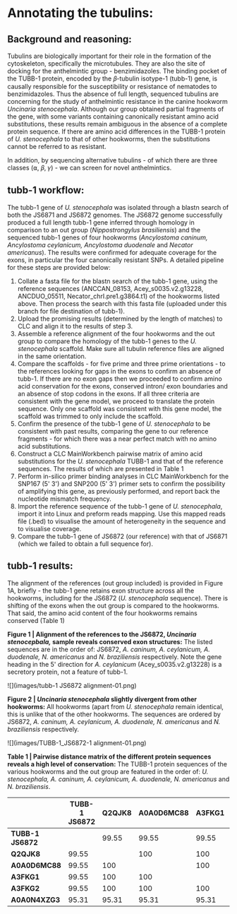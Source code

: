 # **Annotating the tubulins:**

## **Background and reasoning:**

Tubulins are biologically important for their role in the formation of the cytoskeleton, specifically the microtubules. They are also the site of docking for the anthelmintic group - benzimidazoles. The binding pocket of the TUBB-1 protein, encoded by the 𝛽-tubulin isotype-1 (tubb-1) gene, is causally responsible for the susceptibility or resistance of nematodes to benzimidazoles. Thus the absence of full length, sequenced tubulins are concerning for the study of anthelmintic resistance in the canine hookworm *Uncinaria stenocephala*. Although our group obtained partial fragments of the gene, with some variants containing canonically resistant amino acid substitutions, these results remain ambiguous in the absence of a complete protein sequence. If there are amino acid differences in the TUBB-1 protein of *U. stenocephala* to that of other hookworms, then the substitutions cannot be referred to as resistant.

In addition, by sequencing alternative tubulins - of which there are three classes (⍺, 𝛽, 𝛾) - we can screen for novel anthelmintics.

## **tubb-1 workflow:**

The tubb-1 gene of *U. stenocephala* was isolated through a blastn search of both the JS6871 and JS6872 genomes. The JS6872 genome successfully produced a full length tubb-1 gene inferred through homology in comparison to an out group (*Nippostrongylus brasiliensis*) and the sequenced tubb-1 genes of four hookworms (*Ancylostoma caninum, Ancylostoma ceylanicum, Ancylostoma duodenale* and *Necator americanus*). The results were confirmed for adequate coverage for the exons, in particular the four canonically resistant SNPs. A detailed pipeline for these steps are provided below:

1.  Collate a fasta file for the blastn search of the tubb-1 gene, using the reference sequences (ANCCAN_08153, Acey_s0035.v2.g13228, ANCDUO_05511, Necator_chrI.pre1.g3864.t1) of the hookworms listed above. Then process the search with this fasta file (uploaded under this branch for file destination of tubb-1).
2.  Upload the promising results (determined by the length of matches) to CLC and align it to the results of step 3.
3.  Assemble a reference alignment of the four hookworms and the out group to compare the homology of the tubb-1 genes to the *U. stenocephala* scaffold. Make sure all tubulin reference files are aligned in the same orientation.
4.  Compare the scaffolds - for five prime and three prime orientations - to the references looking for gaps in the exons to confirm an absence of tubb-1. If there are no exon gaps then we proceeded to confirm amino acid conservation for the exons, conserved intron/ exon boundaries and an absence of stop codons in the exons. If all three criteria are consistent with the gene model, we proceed to translate the protein sequence. Only one scaffold was consistent with this gene model, the scaffold was trimmed to only include the scaffold.
5.  Confirm the presence of the tubb-1 gene of *U. stenocephala* to be consistent with past results, comparing the gene to our reference fragments - for which there was a near perfect match with no amino acid substitutions.
6.  Construct a CLC MainWorkbench pairwise matrix of amino acid substitutions for the *U. stenocephala* TUBB-1 and that of the reference sequences. The results of which are presented in Table 1
7.  Perform in-silico primer binding analyses in CLC MainWorkbench for the SNP167 (5' 3') and SNP200 (5' 3') primer sets to confirm the possibility of amplifying this gene, as previously performed, and report back the nucleotide mismatch frequency.
8.  Import the reference sequence of the tubb-1 gene of *U. stenocephala*, import it into Linux and preform reads mapping. Use this mapped reads file (.bed) to visualise the amount of heterogeneity in the sequence and to visualise coverage.
9.  Compare the tubb-1 gene of JS6872 (our reference) with that of JS6871 (which we failed to obtain a full sequence for).

## **tubb-1 results:**

The alignment of the references (out group included) is provided in Figure 1A, briefly - the tubb-1 gene retains exon structure across all the hookworms, including for the JS6872 (*U. stenocephala* sequence). There is shifting of the exons when the out group is compared to the hookworms. That said, the amino acid content of the four hookworms remains conserved (Table 1)

**Figure 1 \| Alignment of the references to the JS6872, *Uncinaria stenocepbala,* sample reveals conserved exon structures:** The listed sequences are in the order of: JS6872, *A. caninum, A. ceylanicum, A. duodenale, N. americanus* and *N. braziliensis* respectively. Note the gene heading in the 5' direction for *A. ceylanicum* (Acey_s0035.v2.g13228) is a secretory protein, not a feature of tubb-1.

![](images/tubb-1 JS6872 alignment-01.png)

**Figure 2 \| *Uncinaria stenocephala* slightly divergent from other hookworms:** All hookworms (apart from *U. stenocephala* remain identical, this is unlike that of the other hookworms. The sequences are ordered by JS6872, *A. caninum, A. ceylanicum, A. duodenale, N. americanus* and *N. braziliensis* respectively.

![](images/TUBB-1_JS6872-1 alignment-01.png)

**Table 1 \| Pairwise distance matrix of the different protein sequences reveals a high level of conservation:** The TUBB-1 protein sequences of the various hookworms and the out group are featured in the order of: *U. stenocephala, A. caninum, A. ceylanicum, A. duodenale, N. americanus* and *N. braziliensis*.

|   | **TUBB-1 JS6872** | **Q2QJK8** | **A0A0D6MC88** | **A3FKG1** | **A3FKG2** | **A0A0N4XZG3** |
|-----------|-----------|-----------|-----------|-----------|-----------|-----------|
| **TUBB-1 JS6872** |  | 99.55 | 99.55 | 99.55 | 99.55 | 95.31 |
| **Q2QJK8** | 99.55 |  | 100 | 100 | 100 | 95.31 |
| **A0A0D6MC88** | 99.55 | 100 |  | 100 | 100 | 95.31 |
| **A3FKG1** | 99.55 | 100 | 100 |  | 100 | 95.31 |
| **A3FKG2** | 99.55 | 100 | 100 | 100 |  | 95.31 |
| **A0A0N4XZG3** | 95.31 | 95.31 | 95.31 | 95.31 | 95.31 |  |

